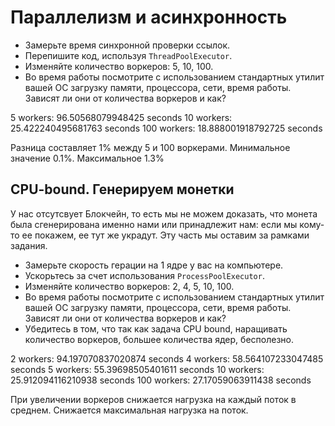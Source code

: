 # Параллелизм и асинхронность

* Замерьте время синхронной проверки ссылок.
* Перепишите код, используя `ThreadPoolExecutor`. 
* Изменяйте количество воркеров: 5, 10, 100.
* Во время работы посмотрите с использованием стандартных утилит вашей OC загрузку памяти, процессора, сети, время работы. Зависят ли они от количества воркеров и как?

5 workers: 96.50568079948425 seconds
10 workers: 25.422240495681763 seconds
100 workers: 18.888001918792725 seconds

Разница составляет 1% между 5 и 100 воркерами. Минимальное значение 0.1%. Максимальное 1.3%   

## CPU-bound. Генерируем монетки

У нас отсутсвует Блокчейн, то есть мы не можем доказать, что монета была сгенерирована именно нами или принадлежит нам: если мы кому-то ее покажем, ее тут же украдут. Эту часть мы оставим за рамками задания.

* Замерьте скорость герации на 1 ядре у вас на компьютере.
* Ускорьтесь за счет использования `ProcessPoolExecutor`.
* Изменяйте количество воркеров: 2, 4, 5, 10, 100.
* Во время работы посмотрите с использованием стандартных утилит вашей OC загрузку памяти, процессора, сети, время работы. Зависят ли они от количества воркеров и как?
* Убедитесь в том, что так как задача CPU bound, наращивать количество воркеров, большее количества ядер, бесполезно.

2 workers: 94.197070837020874 seconds
4 workers: 58.564107233047485 seconds
5 workers: 55.39698505401611 seconds
10 workers: 25.912094116210938 seconds
100 workers: 27.17059063911438 seconds

При увеличении воркеров снижается нагрузка на каждый поток в среднем. Снижается максимальная нагрузка на поток.
